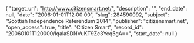 {
  "target_url": "http://www.citizensmart.net/", 
  "description": "", 
  "end_date": null, 
  "date": "2006-01-01T12:00:00", 
  "slug": 284590092, 
  "subject": "Scottish Independence Referendum 2014", 
  "publisher": "citizensmart.net", 
  "open_access": true, 
  "title": "Citizen Smart", 
  "record_id": "20060101T120000/IqalaSDNVuKT9Zc3Ycq5gA==", 
  "start_date": null
}

